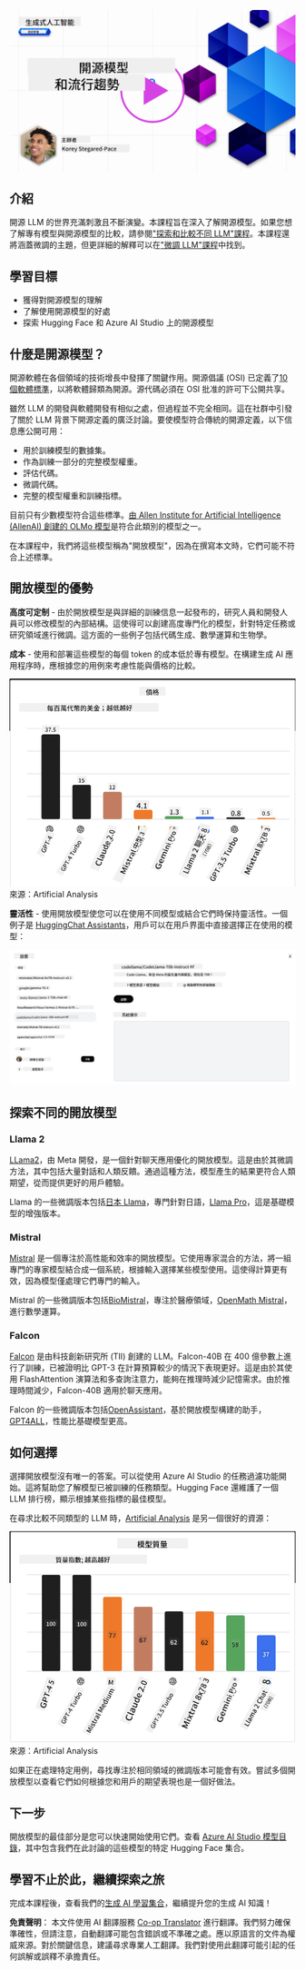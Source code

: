 <!--
CO_OP_TRANSLATOR_METADATA:
{
  "original_hash": "0bba96e53ab841d99db731892a51fab8",
  "translation_date": "2025-05-20T06:49:20+00:00",
  "source_file": "16-open-source-models/README.md",
  "language_code": "tw"
}
-->
[![Open Source Models](../../../translated_images/16-lesson-banner.7b9ebf8cdea6669d74be8212360e99a5653b0cd3ec513f50f12693ffec984ff1.tw.png)](https://aka.ms/gen-ai-lesson16-gh?WT.mc_id=academic-105485-koreyst)

## 介紹

開源 LLM 的世界充滿刺激且不斷演變。本課程旨在深入了解開源模型。如果您想了解專有模型與開源模型的比較，請參閱["探索和比較不同 LLM"課程](../02-exploring-and-comparing-different-llms/README.md?WT.mc_id=academic-105485-koreyst)。本課程還將涵蓋微調的主題，但更詳細的解釋可以在["微調 LLM"課程](../18-fine-tuning/README.md?WT.mc_id=academic-105485-koreyst)中找到。

## 學習目標

- 獲得對開源模型的理解
- 了解使用開源模型的好處
- 探索 Hugging Face 和 Azure AI Studio 上的開源模型

## 什麼是開源模型？

開源軟體在各個領域的技術增長中發揮了關鍵作用。開源倡議 (OSI) 已定義了[10 個軟體標準](https://web.archive.org/web/20241126001143/https://opensource.org/osd?WT.mc_id=academic-105485-koreyst)，以將軟體歸類為開源。源代碼必須在 OSI 批准的許可下公開共享。

雖然 LLM 的開發與軟體開發有相似之處，但過程並不完全相同。這在社群中引發了關於 LLM 背景下開源定義的廣泛討論。要使模型符合傳統的開源定義，以下信息應公開可用：

- 用於訓練模型的數據集。
- 作為訓練一部分的完整模型權重。
- 評估代碼。
- 微調代碼。
- 完整的模型權重和訓練指標。

目前只有少數模型符合這些標準。[由 Allen Institute for Artificial Intelligence (AllenAI) 創建的 OLMo 模型](https://huggingface.co/allenai/OLMo-7B?WT.mc_id=academic-105485-koreyst)是符合此類別的模型之一。

在本課程中，我們將這些模型稱為"開放模型"，因為在撰寫本文時，它們可能不符合上述標準。

## 開放模型的優勢

**高度可定制** - 由於開放模型是與詳細的訓練信息一起發布的，研究人員和開發人員可以修改模型的內部結構。這使得可以創建高度專門化的模型，針對特定任務或研究領域進行微調。這方面的一些例子包括代碼生成、數學運算和生物學。

**成本** - 使用和部署這些模型的每個 token 的成本低於專有模型。在構建生成 AI 應用程序時，應根據您的用例來考慮性能與價格的比較。

![模型成本](../../../translated_images/model-price.bf4c17ebea0f13045f3c10fb8615e171c6a664837cb2f4107c312552149ae88d.tw.png)  
來源：Artificial Analysis

**靈活性** - 使用開放模型使您可以在使用不同模型或結合它們時保持靈活性。一個例子是 [HuggingChat Assistants](https://huggingface.co/chat?WT.mc_id=academic-105485-koreyst)，用戶可以在用戶界面中直接選擇正在使用的模型：

![選擇模型](../../../translated_images/choose-model.1f574fd269d66a894a92f8b8a1c4c3e7cf9e2d9ece5fc66c7d95efdc5d01501d.tw.png)

## 探索不同的開放模型

### Llama 2

[LLama2](https://huggingface.co/meta-llama?WT.mc_id=academic-105485-koreyst)，由 Meta 開發，是一個針對聊天應用優化的開放模型。這是由於其微調方法，其中包括大量對話和人類反饋。通過這種方法，模型產生的結果更符合人類期望，從而提供更好的用戶體驗。

Llama 的一些微調版本包括[日本 Llama](https://huggingface.co/elyza/ELYZA-japanese-Llama-2-7b?WT.mc_id=academic-105485-koreyst)，專門針對日語，[Llama Pro](https://huggingface.co/TencentARC/LLaMA-Pro-8B?WT.mc_id=academic-105485-koreyst)，這是基礎模型的增強版本。

### Mistral

[Mistral](https://huggingface.co/mistralai?WT.mc_id=academic-105485-koreyst) 是一個專注於高性能和效率的開放模型。它使用專家混合的方法，將一組專門的專家模型結合成一個系統，根據輸入選擇某些模型使用。這使得計算更有效，因為模型僅處理它們專門的輸入。

Mistral 的一些微調版本包括[BioMistral](https://huggingface.co/BioMistral/BioMistral-7B?text=Mon+nom+est+Thomas+et+mon+principal?WT.mc_id=academic-105485-koreyst)，專注於醫療領域，[OpenMath Mistral](https://huggingface.co/nvidia/OpenMath-Mistral-7B-v0.1-hf?WT.mc_id=academic-105485-koreyst)，進行數學運算。

### Falcon

[Falcon](https://huggingface.co/tiiuae?WT.mc_id=academic-105485-koreyst) 是由科技創新研究所 (TII) 創建的 LLM。Falcon-40B 在 400 億參數上進行了訓練，已被證明比 GPT-3 在計算預算較少的情況下表現更好。這是由於其使用 FlashAttention 演算法和多查詢注意力，能夠在推理時減少記憶需求。由於推理時間減少，Falcon-40B 適用於聊天應用。

Falcon 的一些微調版本包括[OpenAssistant](https://huggingface.co/OpenAssistant/falcon-40b-sft-top1-560?WT.mc_id=academic-105485-koreyst)，基於開放模型構建的助手，[GPT4ALL](https://huggingface.co/nomic-ai/gpt4all-falcon?WT.mc_id=academic-105485-koreyst)，性能比基礎模型更高。

## 如何選擇

選擇開放模型沒有唯一的答案。可以從使用 Azure AI Studio 的任務過濾功能開始。這將幫助您了解模型已被訓練的任務類型。Hugging Face 還維護了一個 LLM 排行榜，顯示根據某些指標的最佳模型。

在尋求比較不同類型的 LLM 時，[Artificial Analysis](https://artificialanalysis.ai/?WT.mc_id=academic-105485-koreyst) 是另一個很好的資源：

![模型質量](../../../translated_images/model-quality.10696c659e8e327352b6c2352d000092a0a91abb31a1ffd337fb16a9edcb7d9c.tw.png)  
來源：Artificial Analysis

如果正在處理特定用例，尋找專注於相同領域的微調版本可能會有效。嘗試多個開放模型以查看它們如何根據您和用戶的期望表現也是一個好做法。

## 下一步

開放模型的最佳部分是您可以快速開始使用它們。查看 [Azure AI Studio 模型目錄](https://ai.azure.com?WT.mc_id=academic-105485-koreyst)，其中包含我們在此討論的這些模型的特定 Hugging Face 集合。

## 學習不止於此，繼續探索之旅

完成本課程後，查看我們的[生成 AI 學習集合](https://aka.ms/genai-collection?WT.mc_id=academic-105485-koreyst)，繼續提升您的生成 AI 知識！

**免責聲明**：
本文件使用 AI 翻譯服務 [Co-op Translator](https://github.com/Azure/co-op-translator) 進行翻譯。我們努力確保準確性，但請注意，自動翻譯可能包含錯誤或不準確之處。應以原語言的文件為權威來源。對於關鍵信息，建議尋求專業人工翻譯。我們對使用此翻譯可能引起的任何誤解或誤釋不承擔責任。